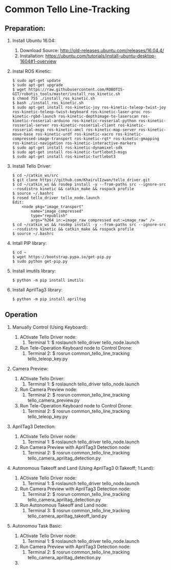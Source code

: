 # Common Tello Line-Tracking

## Preparation:

1. Install Ubuntu 16.04: 
	1. Download Source: http://old-releases.ubuntu.com/releases/16.04.4/
	2. Installation: https://ubuntu.com/tutorials/install-ubuntu-desktop-1604#1-overview

2. Instal ROS Kinetic:
	```
	$ sudo apt-get update
	$ sudo apt-get upgrade
	$ wget https://raw.githubusercontent.com/ROBOTIS-GIT/robotis_tools/master/install_ros_kinetic.sh
	$ chmod 755 ./install_ros_kinetic.sh 
	$ bash ./install_ros_kinetic.sh 
	$ sudo apt-get install ros-kinetic-joy ros-kinetic-teleop-twist-joy ros-kinetic-teleop-twist-keyboard ros-kinetic-laser-proc ros-kinetic-rgbd-launch ros-kinetic-depthimage-to-laserscan ros-kinetic-rosserial-arduino ros-kinetic-rosserial-python ros-kinetic-rosserial-server ros-kinetic-rosserial-client ros-kinetic-rosserial-msgs ros-kinetic-amcl ros-kinetic-map-server ros-kinetic-move-base ros-kinetic-urdf ros-kinetic-xacro ros-kinetic-compressed-image-transport ros-kinetic-rqt* ros-kinetic-gmapping ros-kinetic-navigation ros-kinetic-interactive-markers
	$ sudo apt-get install ros-kinetic-dynamixel-sdk
	$ sudo apt-get install ros-kinetic-turtlebot3-msgs
	$ sudo apt-get install ros-kinetic-turtlebot3
	```
	
3. Install Tello Driver:
	```
	$ cd ~/catkin_ws/src
	$ git clone https://github.com/KhairulIzwan/tello_driver.git
	$ cd ~/catkin_ws && rosdep install -y --from-paths src --ignore-src --rosdistro kinetic && catkin_make && rospack profile
	$ source ~/.bashrc
	$ rosed tello_driver tello_node.launch
	Edit:
		<node pkg="image_transport" 
			name="image_compressed"
			type="republish"
			args="h264 in:=image_raw compressed out:=image_raw" />
	$ cd ~/catkin_ws && rosdep install -y --from-paths src --ignore-src --rosdistro kinetic && catkin_make && rospack profile
	$ source ~/.bashrc
	```
	
4. Intall PIP library:
	```
	$ cd ~
	$ wget https://bootstrap.pypa.io/get-pip.py
	$ sudo python get-pip.py
	```
	
5. Install imutils library:
	```
	$ python -m pip install imutils
	```
	
6. Install AprilTag3 library:
	```
	$ python -m pip install apriltag
	```
	
## Operation

1. Manually Control (Using Keyboard):
	1. ACtivate Tello Driver node:
		1. Terminal 1: $ roslaunch tello_driver tello_node.launch
	2. Run Tele-Operation Keyboard node to Control Drone:
		1. Terminal 2: $ rosrun common_tello_line_tracking tello_teleop_key.py
	
2. Camera Preview:
	1. ACtivate Tello Driver:
		1. Terminal 1: $ roslaunch tello_driver tello_node.launch
	2. Run Camera Preview node:
		1. Terminal 2: $ rosrun common_tello_line_tracking tello_camera_preview.py
	3. Run Tele-Operation Keyboard node to Control Drone:
		1. Terminal 2: $ rosrun common_tello_line_tracking tello_teleop_key.py
	
3. AprilTag3 Detection:
	1. ACtivate Tello Driver node:
		1. Terminal 1: $ roslaunch tello_driver tello_node.launch
	2. Run Camera Preview with AprilTag3 Detection node:
		1. Terminal 2: $ rosrun common_tello_line_tracking tello_camera_apriltag_detection.py
	
4. Autonomous Takeoff and Land (Using AprilTag3 0:Takeoff; 1:Land):
	1. ACtivate Tello Driver node:
		1. Terminal 1: $ roslaunch tello_driver tello_node.launch
	2. Run Camera Preview with AprilTag3 Detection node:
		1. Terminal 2: $ rosrun common_tello_line_tracking tello_camera_apriltag_detection.py
	3. Run Autonomous Takeoff and Land node:
		1. Terminal 3: $ rosrun common_tello_line_tracking tello_camera_apriltag_takeoff_land.py
	
5. Autonomou Task Basic:
	1. ACtivate Tello Driver node:
		1. Terminal 1: $ roslaunch tello_driver tello_node.launch
	2. Run Camera Preview with AprilTag3 Detection node:
		1. Terminal 2: $ rosrun common_tello_line_tracking tello_camera_apriltag_detection.py
	3. 
